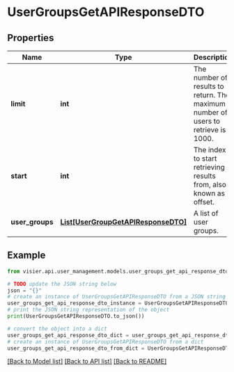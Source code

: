 # UserGroupsGetAPIResponseDTO


## Properties

Name | Type | Description | Notes
------------ | ------------- | ------------- | -------------
**limit** | **int** | The number of results to return. The maximum number of users to retrieve is 1000. | [optional] 
**start** | **int** | The index to start retrieving results from, also known as offset. | [optional] 
**user_groups** | [**List[UserGroupGetAPIResponseDTO]**](UserGroupGetAPIResponseDTO.md) | A list of user groups. | [optional] 

## Example

```python
from visier.api.user_management.models.user_groups_get_api_response_dto import UserGroupsGetAPIResponseDTO

# TODO update the JSON string below
json = "{}"
# create an instance of UserGroupsGetAPIResponseDTO from a JSON string
user_groups_get_api_response_dto_instance = UserGroupsGetAPIResponseDTO.from_json(json)
# print the JSON string representation of the object
print(UserGroupsGetAPIResponseDTO.to_json())

# convert the object into a dict
user_groups_get_api_response_dto_dict = user_groups_get_api_response_dto_instance.to_dict()
# create an instance of UserGroupsGetAPIResponseDTO from a dict
user_groups_get_api_response_dto_from_dict = UserGroupsGetAPIResponseDTO.from_dict(user_groups_get_api_response_dto_dict)
```
[[Back to Model list]](../README.md#documentation-for-models) [[Back to API list]](../README.md#documentation-for-api-endpoints) [[Back to README]](../README.md)


